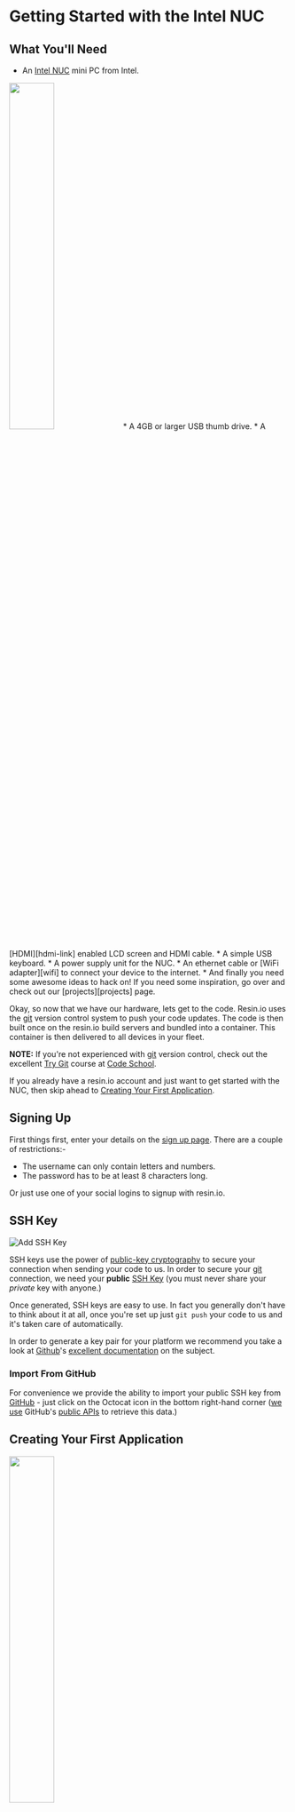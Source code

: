 # Getting Started with the Intel NUC

## What You'll Need

* An [Intel NUC][nuc-link] mini PC from Intel.
<img src="/img/nuc.jpg" width="40%">
* A 4GB or larger USB thumb drive.
* A [HDMI][hdmi-link] enabled LCD screen and HDMI cable.
* A simple USB keyboard.
* A power supply unit for the NUC.
* An ethernet cable or [WiFi adapter][wifi] to connect your device to the internet.
* And finally you need some awesome ideas to hack on! If you need some inspiration, go over and check out our [projects][projects] page.

Okay, so now that we have our hardware, lets get to the code. Resin.io uses the [git][git] version control system to push your code updates. The code is then built once on the resin.io build servers and bundled into a container. This container is then delivered to all devices in your fleet.

__NOTE:__ If you're not experienced with [git][git] version control, check out the excellent [Try Git][try-git] course at [Code School][code-school].

If you already have a resin.io account and just want to get started with the NUC, then skip ahead to [Creating Your First Application](/#/pages/gettingStarted-NUC.md#creating-your-first-application).

## Signing Up

First things first, enter your details on the [sign up page][signup]. There are a couple of restrictions:-

* The username can only contain letters and numbers.
* The password has to be at least 8 characters long.

Or just use one of your social logins to signup with resin.io.

## SSH Key

![Add SSH Key](/img/screenshots/add_ssh_key.png)

SSH keys use the power of [public-key cryptography][pub_key_crypto] to secure
your connection when sending your code to us. In order to secure your [git][git]
connection, we need your __public__ [SSH Key][ssh_key] (you must never share
your *private* key with anyone.)

Once generated, SSH keys are easy to use. In fact you generally don't have to think about it at all, once you're set up just `git push` your code to us and it's taken care of automatically.

In order to generate a key pair for your platform we recommend you take a look at [Github][github]'s [excellent documentation][github_ssh] on the subject.

### Import From GitHub

For convenience we provide the ability to import your public SSH key from
[GitHub][github] - just click on the Octocat icon in the bottom right-hand
corner ([we use][github_ssh_blogpost] GitHub's [public APIs][github_apis] to
retrieve this data.)

## Creating Your First Application

<img src="/img/NUC/create_application_NUC.png" width="40%">

The two key components you will interact with in resin.io are *applications* and *devices* - applications represent the code you want to run on your devices, and devices the actual hardware itself.

You can have as many devices connected to an application as you like - when you push code it deploys to every device that application owns.

To create your first application simply type in a name, select the `Intel NUC` as your device type in the drop down and tap create which will take you to your new application's dashboard:-

## Adding Your First Device
<img src="/img/NUC/application_empty_NUC.png" width="80%">

This is the application dashboard where all of the devices connected to your application will be shown along with their status and logs.

Click the `Download Device OS` button to get the resin.io operating system image for your
application. A dialog will appear prompting you to specify how your device connects to the internet, if you select wifi, make double sure to that your `SSID` and `passphrase` are correct for the wifi router you intend to connect to. The download can take a little while to get started, so be patient.

While the file downloads, ensure your USB key is formatted in [FAT32][fat32] ([WikiHow][wikihow] has [instructions][wikihow_format] on how to do this).

Once the download is finished you should have a `.img` file with a name like `resin-myApp-0.1.0-0.0.14.img` where myApp is the name you gave your application on the dashboard.

Now we have to burn the downloaded image on to the USB key. There are a couple of ways to do this, depending on your operating system. We have listed a few below.

## Burning the OS image

### On Mac and Linux

####From the command line

First we need to figure out what our USB key is called, to do this open a terminal and execute the following command to see the list of connected storage devices:
`df -h`
Next, insert your USB key, and then execute the following command again:
`df -h`
Compare the two outputs, and find the newly added device. In my case, the USB key was '/dev/disk2s1'.

Once you've got the name of the USB key, you'll want to unmount that disk using the following command, but replacing the specifics with your card details:
`sudo diskutil unmount /dev/disk2s1`
Now, you'll want to execute the command that actually copies the image onto the USB key.

> You have to be really careful here, and make 100% sure you are entering the correct USB key details. You could end up copying over the wrong drive, such as your master hard disk, and then you're gonna have a bad time. Double check everything!

Also, be sure to choose the right file location for your `.img` file in the input file field (if=...).
`sudo dd bs=1m if=~/Downloads/resin-myApp-0.1.0-0.0.4.img of=/dev/rdisk2`

__NOTE:__ that we subtly changed the device name from "/dev/disk2s1" to "/dev/rdisk2". You'll want to do the same when you execute the below command.

This process can take anywhere from 5-30 minutes depending on the speed of your computer and USB key. Once this is done, skip down to [setting up your device](/#/pages/installing/gettingStarted-NUC.md#setting-up-your-device)

#### From a GUI

Alternatively you can use the GUI program [PiFiller][pifiller-download] to burn the USB key.

Once downloaded, launch Pi Filler, and follow the on-screen prompts. The first thing it will ask is for you to locate your .img file. It mentions the Raspberry Pi, but you can ignore that, it doesn't make any difference.

Locate the .img file in your Downloads folder. It should be named something like `resin-myApp-0.1.0-0.0.14.img`, now click "choose".

You can now insert your USB key into your host machine and click continue. PiFiller will look for your USB key and tell you when it finds it.

__NOTE:__ make 100% sure that the USB key it finds is in fact the correct card.

Click continue and piFiller will write the USB key. This can take 5-25 minutes depending on your machine. Once this is done, skip down to [setting up your device](/#/pages/installing/gettingStarted-NUC.md#setting-up-your-device)

### Windows

To burn OS images to USB keys on windows, you will need to install [Win32 disk imager][win32-disk-imager]. Once you download it, you can launch win32 disk imager by clicking on the "Win32DiskImager" file in the folder that you extracted it to.

Now in Win32DiskImager, click on the folder icon to select which `.img` file you wish to burn. A file browser window will open and you will need to select your OS image from the Downloads folder. It should be the extracted version and named something like this `resin-myApp-0.1.0-0.0.14.img`.

Next insert your USB key into your computer and in the Win32DiskImager GUI, select your USB key when it appears.

__NOTE:__ Be very careful to make sure that you have selected the right USB key. Double check this!! Otherwise you could end up writing over your host machines harddisk.

Once you have made your selections and are 100% sure you are writing to your USB key and nothing else, you can click write and wait for the USB key to be burnt.

Once it is completed, you can carry on setting up your device as shown below.

## Setting Up Your Device

Put the USB drive into your device and connect either the ethernet cable or WiFi adapter. Ensure that the LCD screen and keyboard are connected up.

Now connect up the power supply and turn the device on by pushing the small round button on the top.

Press the F10 key while the **BIOS** is loading in order to enter the boot menu. Next, select the `UEFI : USB` option from the boot menu so that the device will boot from your USB drive.

It can take a few minutes for the device to boot up and appear on the dashboard, so grab some tea while you wait.

## Running Code On Your Device

![git pushing](/img/screenshots/git_pushing.png)

<!-- TODO: switch example_app link to point to right app. -->
A good little project to get you started is this [simple webserver][python-example] written in python. It will respond with `Hello, World!` on port `:80`.

To clone it, run the following in a terminal:-
```
git clone https://github.com/shaunmulligan/x86-64-example.git
```

Once the repo is cloned, change directory into the newly created `x86-64-example` directory and add the resin git remote endpoint by running the `git remote add` command shown in the top-right corner of the application page, e.g.:-

```
cd x86-64-example

git remote add resin joebloggs@git.resin.io:joebloggs/skynet.git
```

Now you can simply run `git push resin master` and push code direct to your device.

You'll know your code has been built on our servers successfully from the appearance of our friendly unicorn mascot:-

![git pushing](/img/screenshots/git_pushed.png)

After the device has finished updating, you should be able to see "Hello World!" printed when you type your device IP address in the browser. You can now start playing around in the web terminal on the dashboard and have a good base to start building and deploying awesome connected devices.

## Further Reading

* For more details on deploying to your devices, see the [deployment guide][deploy].

* If you need more details on managing your devices and applications, check out
  our [device and application management guide][managing_devices_apps].

## Feedback

If you find any issues with the application, please click the feedback label on the bottom right-hand side of the page and let us know! We are always open to feedback and respond to any issues as soon as we can.

[deploy]:/pages/deployment/deployment.md
[projects]:/pages/examples/projects.md
[managing_devices_apps]:/pages/management/applications.md
[wifi]:/pages/deployment/wifi.md
[supported]:/pages/hardware/devices.md
[dockerfile]:/pages/deployment/dockerfile.md

[signup]:https://dashboard.resin.io/signup
[git]:http://git-scm.com/
[ssh_key]:http://en.wikipedia.org/wiki/Secure_Shell
[pub_key_crypto]:http://en.wikipedia.org/wiki/Public-key_cryptography
[github]:http://github.com/
[github_apis]:https://developer.github.com/v3/
[github_ssh]:https://help.github.com/articles/generating-ssh-keys
[github_ssh_blogpost]:http://resin.io/blog/email-github-public-ssh-key/
[login]:https://dashboard.resin.io/login
[wikihow_format]:http://www.wikihow.com/Format-an-SD-Card
[wikihow]:http://www.wikihow.com/Main-Page
[fat32]:http://en.wikipedia.org/wiki/Fat32#FAT32
[example_app_node]:https://github.com/resin-projects/simple-server-node
[try-git]:https://www.codeschool.com/courses/try-git
[code-school]:https://www.codeschool.com/

[python-example]:https://github.com/shaunmulligan/x86-64-example.git

[win32-disk-imager]:http://sourceforge.net/projects/win32diskimager/
[pifiller-download]:http://ivanx.com/raspberrypi/

[nuc-link]:http://www.intel.co.uk/content/www/uk/en/nuc/products-overview.html
[hdmi-link]:https://en.wikipedia.org/wiki/HDMI

